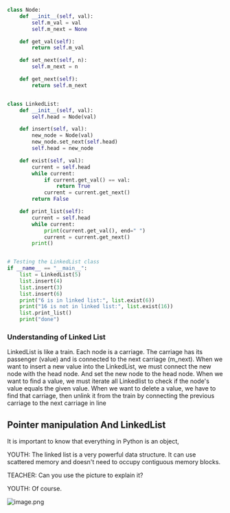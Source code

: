 ```python
class Node:
    def __init__(self, val):
        self.m_val = val
        self.m_next = None

    def get_val(self):
        return self.m_val

    def set_next(self, n): 
        self.m_next = n

    def get_next(self):
        return self.m_next


class LinkedList:
    def __init__(self, val):
        self.head = Node(val)

    def insert(self, val):
        new_node = Node(val)
        new_node.set_next(self.head)
        self.head = new_node

    def exist(self, val):
        current = self.head
        while current:
            if current.get_val() == val:
                return True
            current = current.get_next()
        return False

    def print_list(self):
        current = self.head
        while current:
            print(current.get_val(), end=" ")
            current = current.get_next()
        print()


# Testing the LinkedList class
if __name__ == "__main__":
    list = LinkedList(5)
    list.insert(4)
    list.insert(3)
    list.insert(6)
    print("6 is in linked list:", list.exist(6))
    print("16 is not in linked list:", list.exist(16))
    list.print_list()
    print("done")

```

### Understanding of Linked List

LinkedList is like a train. Each node is a carriage. The carriage has its passenger (value) and is connected to the next carriage (m_next). When we want to insert a new value into the LinkedList, we must connect the new node with the head node. And set the new node to the head node. When we want to find a value, we must iterate all Linkedlist to check if the node's value equals the given value.  When we want to delete a value, we have to find that carriage, then unlink it from the train by connecting the previous carriage to the next carriage in line

## Pointer manipulation And LinkedList

It is important to know that everything in Python is an object, 

YOUTH: The linked list is a very powerful data structure. It can use scattered memory and doesn't need to occupy contiguous memory blocks.   

TEACHER: Can you use the picture to explain it?

YOUTH: Of course.

![image.png](https://obsidianpicture-1320276993.cos.ap-hongkong.myqcloud.com/Obsidian/Picture/202402172219355.png)

